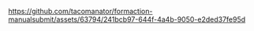 https://github.com/tacomanator/formaction-manualsubmit/assets/63794/241bcb97-644f-4a4b-9050-e2ded37fe95d
